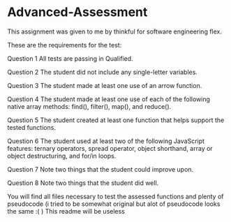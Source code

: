 # Advanced-Assessment
This assignment was given to me by thinkful for software engineering flex.

These are the requirements for the test:

Question 1
  All tests are passing in Qualified.

Question 2
  The student did not include any single-letter variables.

Question 3
  The student made at least one use of an arrow function.

Question 4
  The student made at least one use of each of the following native array methods: find(), filter(), map(), and reduce().

Question 5
  The student created at least one function that helps support the tested functions.

Question 6
   The student used at least two of the following JavaScript features: ternary operators, spread operator, object shorthand, array or object destructuring, and for/in loops.

Question 7
  Note two things that the student could improve upon.

Question 8
  Note two things that the student did well.

You will find all files necessary to test the assessed functions and plenty of pseudocode (i tried to be somewhat original but alot of pseudocode looks the same :( )
This readme will be useless
